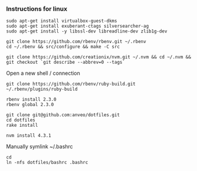### Instructions for linux

    sudo apt-get install virtualbox-guest-dkms
    sudo apt-get install exuberant-ctags silversearcher-ag
    sudo apt-get install -y libssl-dev libreadline-dev zlib1g-dev

    git clone https://github.com/rbenv/rbenv.git ~/.rbenv
    cd ~/.rbenv && src/configure && make -C src

    git clone https://github.com/creationix/nvm.git ~/.nvm && cd ~/.nvm && git checkout `git describe --abbrev=0 --tags`

Open a new shell / connection

    git clone https://github.com/rbenv/ruby-build.git
    ~/.rbenv/plugins/ruby-build

    rbenv install 2.3.0
    rbenv global 2.3.0

    git clone git@github.com:anveo/dotfiles.git
    cd dotfiles
    rake install

    nvm install 4.3.1

Manually symlink ~/.bashrc

    cd
    ln -nfs dotfiles/bashrc .bashrc

